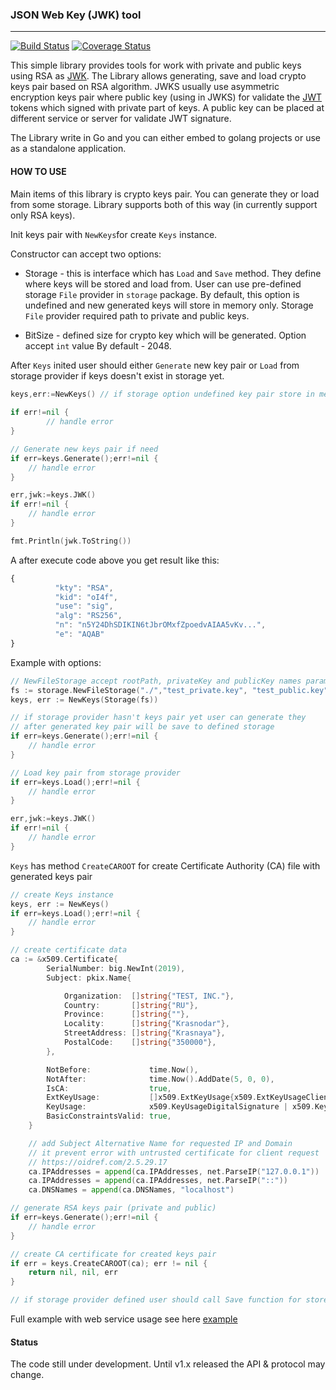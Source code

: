 ### JSON Web Key (JWK) tool
---
[![Build Status](https://github.com/zebox/gojwk/workflows/build/badge.svg)](https://github.com/zebox/gojwk/actions) [![Coverage Status](https://coveralls.io/repos/github/zebox/gojwk/badge.svg)](https://coveralls.io/github/zebox/gojwk)

This simple library provides tools for work with private and public keys using RSA 
as [JWK](https://datatracker.ietf.org/doc/html/rfc7517).
The Library allows generating, save and load crypto keys pair based on RSA algorithm. 
JWKS usually use asymmetric encryption keys pair where public key (using in JWKS) for validate the 
[JWT](https://jwt.io/introduction) tokens which signed with private part of keys.
A public key can be placed at different service or server for validate JWT signature.

The Library write in Go and you can either embed to golang projects or use as a standalone application.

#### HOW TO USE
Main items of this library is crypto keys pair. You can generate they or load from some storage. Library supports both of this way (in currently support only RSA keys).

Init keys pair with `NewKeys`for create `Keys` instance.

Constructor can accept two options:
- Storage - this is interface which has `Load` and `Save` method. They define where keys will be stored and load from. 
User can use pre-defined storage `File` provider in `storage` package. By default, this option is undefined and new generated keys will store in memory only.
Storage `File` provider required path to private and public keys. 
  
- BitSize - defined size for crypto key which will be generated. Option accept `int` value  By default - 2048.

After `Keys` inited user should either `Generate` new key pair or `Load` from storage provider if keys doesn't exist in storage yet. 
  
```go
keys,err:=NewKeys() // if storage option undefined key pair store in memory
 
if err!=nil {
        // handle error 
}

// Generate new keys pair if need
if err=keys.Generate();err!=nil {
    // handle error
}

err,jwk:=keys.JWK()
if err!=nil {
    // handle error
}

fmt.Println(jwk.ToString())
```
A after execute code above you get result like this:
```javascript
{
          "kty": "RSA",
          "kid": "oI4f",
          "use": "sig",
          "alg": "RS256",
          "n": "n5Y24DhSDIKIN6tJbrOMxfZpoedvAIAA5vKv...",
          "e": "AQAB"
}
```
Example with options:
```go
// NewFileStorage accept rootPath, privateKey and publicKey names params
fs := storage.NewFileStorage("./","test_private.key", "test_public.key")
keys, err := NewKeys(Storage(fs))

// if storage provider hasn't keys pair yet user can generate they 
// after generated key pair will be save to defined storage
if err=keys.Generate();err!=nil {
    // handle error
}

// Load key pair from storage provider
if err=keys.Load();err!=nil {
    // handle error
}

err,jwk:=keys.JWK()
if err!=nil {
    // handle error
}
```
`Keys` has method `CreateCAROOT` for create Certificate Authority (CA) file with generated keys pair
```go
// create Keys instance
keys, err := NewKeys()
if err=keys.Load();err!=nil {
    // handle error
}

// create certificate data
ca := &x509.Certificate{
		SerialNumber: big.NewInt(2019),
		Subject: pkix.Name{

			Organization:  []string{"TEST, INC."},
			Country:       []string{"RU"},
			Province:      []string{""},
			Locality:      []string{"Krasnodar"},
			StreetAddress: []string{"Krasnaya"},
			PostalCode:    []string{"350000"},
		},

		NotBefore:             time.Now(),
		NotAfter:              time.Now().AddDate(5, 0, 0),
		IsCA:                  true,
		ExtKeyUsage:           []x509.ExtKeyUsage{x509.ExtKeyUsageClientAuth, x509.ExtKeyUsageServerAuth},
		KeyUsage:              x509.KeyUsageDigitalSignature | x509.KeyUsageCertSign,
		BasicConstraintsValid: true,
	}

	// add Subject Alternative Name for requested IP and Domain
	// it prevent error with untrusted certificate for client request
	// https://oidref.com/2.5.29.17
	ca.IPAddresses = append(ca.IPAddresses, net.ParseIP("127.0.0.1"))
	ca.IPAddresses = append(ca.IPAddresses, net.ParseIP("::"))
	ca.DNSNames = append(ca.DNSNames, "localhost")

// generate RSA keys pair (private and public)
if err=keys.Generate();err!=nil {
    // handle error
}

// create CA certificate for created keys pair
if err = keys.CreateCAROOT(ca); err != nil {
	return nil, nil, err
}

// if storage provider defined user should call Save function for store certificate and keys files
```
Full example with web service usage see here [example](https://github.com/zebox/gojwk/blob/master/_example/main.go)

#### Status
The code still under development. Until v1.x released the API & protocol may change.



 